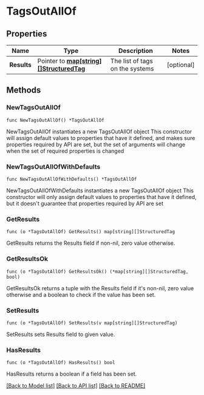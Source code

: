 # TagsOutAllOf

## Properties

Name | Type | Description | Notes
------------ | ------------- | ------------- | -------------
**Results** | Pointer to [**map[string][]StructuredTag**](array.md) | The list of tags on the systems | [optional] 

## Methods

### NewTagsOutAllOf

`func NewTagsOutAllOf() *TagsOutAllOf`

NewTagsOutAllOf instantiates a new TagsOutAllOf object
This constructor will assign default values to properties that have it defined,
and makes sure properties required by API are set, but the set of arguments
will change when the set of required properties is changed

### NewTagsOutAllOfWithDefaults

`func NewTagsOutAllOfWithDefaults() *TagsOutAllOf`

NewTagsOutAllOfWithDefaults instantiates a new TagsOutAllOf object
This constructor will only assign default values to properties that have it defined,
but it doesn't guarantee that properties required by API are set

### GetResults

`func (o *TagsOutAllOf) GetResults() map[string][]StructuredTag`

GetResults returns the Results field if non-nil, zero value otherwise.

### GetResultsOk

`func (o *TagsOutAllOf) GetResultsOk() (*map[string][]StructuredTag, bool)`

GetResultsOk returns a tuple with the Results field if it's non-nil, zero value otherwise
and a boolean to check if the value has been set.

### SetResults

`func (o *TagsOutAllOf) SetResults(v map[string][]StructuredTag)`

SetResults sets Results field to given value.

### HasResults

`func (o *TagsOutAllOf) HasResults() bool`

HasResults returns a boolean if a field has been set.


[[Back to Model list]](../README.md#documentation-for-models) [[Back to API list]](../README.md#documentation-for-api-endpoints) [[Back to README]](../README.md)


